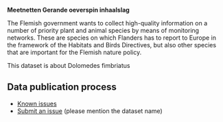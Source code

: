 **Meetnetten Gerande oeverspin inhaalslag**

The Flemish government wants to collect high-quality information on a number of priority plant and animal species by means of monitoring networks. These are species on which Flanders has to report to Europe in the framework of the Habitats and Birds Directives, but also other species that are important for the Flemish nature policy.

This dataset is about Dolomedes fimbriatus

## Data publication process

* [Known issues](https://github.com/inbo/soortenmeetnetten-events/labels/meetnetten-27-gerande-oeverspin/)
* [Submit an issue](https://github.com/inbo/soortenmeetnetten-events/issues/new) (please mention the dataset name)